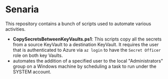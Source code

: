 # Senaria
This repository contains a bunch of scripts used to automate various activities.

- **CopySecretsBetweenKeyVaults.ps1**: This scripts copy all the secrets from a source KeyVault to a destination KeyVault. It requires the user that is authenticated to Azure via `az login` to have the `Secret Officer` role on both key Vaults.
- automates the addition of a specified user to the local "Administrators" group on a Windows machine by scheduling a task to run under the SYSTEM account.

